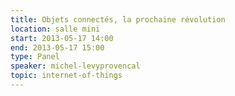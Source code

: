 ```yaml
---
title: Objets connectés, la prochaine révolution
location: salle mini
start: 2013-05-17 14:00
end: 2013-05-17 15:00
type: Panel
speaker: michel-levyprovencal
topic: internet-of-things
---
```


